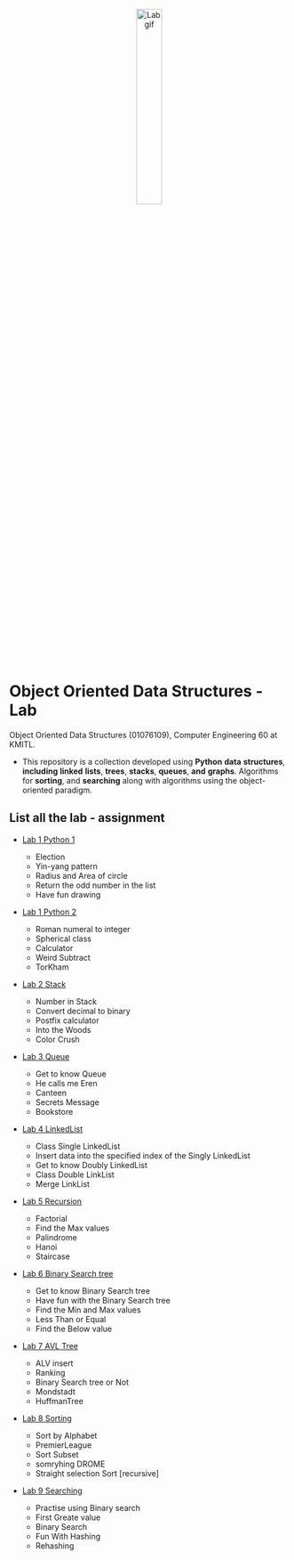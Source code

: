 <p align="center">
 <img src="https://media.giphy.com/media/v1.Y2lkPTc5MGI3NjExODdtaDRyOWp1c25sM2Q4c3E2eHF5ajVyd2g1MzJjNTBobHM4NnZweiZlcD12MV9pbnRlcm5hbF9naWZfYnlfaWQmY3Q9cw/HEPwfdu6T6svpPE1eN/giphy.gif"  width="30%" height="30%" alt="Lab gif"/>
</p>

# Object Oriented Data Structures - Lab
Object Oriented Data Structures (01076109), Computer Engineering 60 at KMITL.

- This repository is a collection developed using **Python** **data** **structures**, **including** **linked** **lists**, **trees**, **stacks**, **queues**, **and** **graphs**. Algorithms for **sorting**, and **searching** along with algorithms using the object-oriented paradigm.

## List all the lab - assignment 
- [Lab 1 Python 1](lab-1-python-1)
  - Election
  - Yin-yang pattern 
  - Radius and Area of circle
  - Return the odd number in the list
  - Have fun drawing
    
- [Lab 1 Python 2](lab-1-python-2)
  - Roman numeral to integer
  - Spherical class
  - Calculator
  - Weird Subtract
  - TorKham

- [Lab 2 Stack](lab-2-stack)
  - Number in Stack
  - Convert decimal to binary
  - Postfix calculator
  - Into the Woods
  - Color Crush
 
- [Lab 3 Queue](lab-3-queue)
  - Get to know Queue
  - He calls me Eren
  - Canteen
  - Secrets Message
  - Bookstore
 
- [Lab 4 LinkedList](lab-4-linked-list)
  - Class Single LinkedList
  - Insert data into the specified index of the Singly LinkedList
  - Get to know Doubly LinkedList
  - Class Double LinkList
  - Merge LinkList
 
    
- [Lab 5 Recursion](lab-5-recurion)
  - Factorial
  - Find the Max values
  - Palindrome
  - Hanoi
  - Staircase

- [Lab 6 Binary Search tree](lab-6-binary-search-tree)
  - Get to know Binary Search tree
  - Have fun with the Binary Search tree
  - Find the Min and Max values
  - Less Than or Equal
  - Find the Below value
 
- [Lab 7 AVL Tree](lab-7-avl-tree)
  - ALV insert
  - Ranking
  - Binary Search tree or Not
  - Mondstadt
  - HuffmanTree
 
- [Lab 8 Sorting](lab-8-sorting)
  - Sort by Alphabet
  - PremierLeague
  - Sort Subset
  - somryhing DROME
  - Straight selection Sort [recursive]

- [Lab 9 Searching](lab-8-sorting)
  - Practise using Binary search
  - First Greate value
  - Binary Search
  - Fun With Hashing
  - Rehashing
